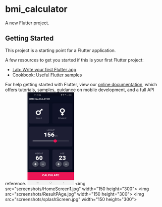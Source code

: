 # bmi_calculator

A new Flutter project.

## Getting Started

This project is a starting point for a Flutter application.

A few resources to get you started if this is your first Flutter project:

- [Lab: Write your first Flutter app](https://flutter.dev/docs/get-started/codelab)
- [Cookbook: Useful Flutter samples](https://flutter.dev/docs/cookbook)

For help getting started with Flutter, view our
[online documentation](https://flutter.dev/docs), which offers tutorials,
samples, guidance on mobile development, and a full API reference.
<img src="screenshots/FemaleSelected.jpg" width="150" height="300">
<img src="screenshots/HomeScreen1.jpg" width="150 height="300">
<img src="screenshots/ResultPAge.jpg" width="150 height="300">
<img src="screenshots/splashScreen.jpg" width="150 height="300">
